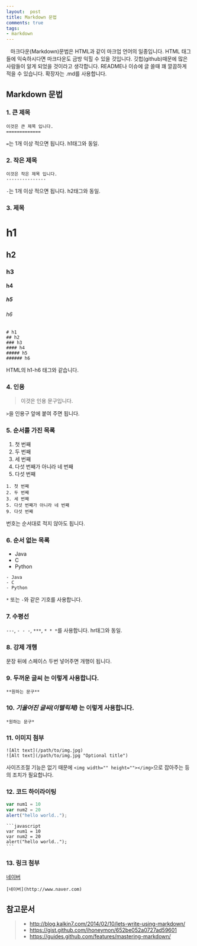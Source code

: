 ```yaml
---
layout:  post
title: Markdown 문법
comments: true
tags:
- markdown
---
```

&nbsp;&nbsp;&nbsp;마크다운(Markdown)문법은 HTML과 같이 마크업 언어의 일종입니다. HTML 태그들에 익숙하시다면 마크다운도 금방 익힐 수 있을 것입니다.
깃헙(github)때문에 많은 사람들이 알게 되었을 것이라고 생각합니다. README나 이슈에 글 쓸때 꽤 깔끔하게 적을 수 있습니다.
확장자는 .md를 사용합니다.


## **Markdown 문법**

### **1. 큰 제목**

<pre><code>이것은 큰 제목 입니다.
=============
</code></pre>
`=`는 1개 이상 적으면 됩니다. h1태그와 동일.

### **2. 작은 제목**

<pre><code>이것은 작은 제목 입니다.
---------------
</code></pre>
`-`는 1개 이상 적으면 됩니다. h2태그와 동일.

### **3. 제목**

# h1  

## h2  

### h3  

#### h4  

##### h5   

###### h6  


<pre><code># h1
## h2
### h3
#### h4
##### h5
###### h6
</code></pre>
HTML의 h1-h6 태그와 같습니다.

### **4. 인용**
> 이것은 인용 문구입니다.

`>`을 인용구 앞에 붙여 주면 됩니다.

### **5. 순서를 가진 목록**

1. 첫 번째
2. 두 번째
3. 세 번째
5. 다섯 번째가 아니라 네 번째
9. 다섯 번째

<pre><code>1. 첫 번째
2. 두 번째
3. 세 번째
5. 다섯 번째가 아니라 네 번째
9. 다섯 번째
</code></pre>
번호는 순서대로 적지 않아도 됩니다.

### **6. 순서 없는 목록**

- Java
- C
- Python

<pre><code>- Java
- C
- Python</code></pre>
`*` 또는 `-`와 같은 기호를 사용합니다.

### **7. 수평선**
`---`, `- - -`, `***`, `* * *`를 사용합니다.
hr태그와 동일.

### **8. 강제 개행**
문장 뒤에 스페이스 두번 넣어주면 개행이 됩니다.

### 9. **두꺼운 글씨** 는 이렇게 사용합니다.
<pre><code>**원하는 문구**</code></pre>

### 10. *기울어진 글씨(이텔릭체)* 는 이렇게 사용합니다.
<pre><code>*원하는 문구*</code></pre>

### **11. 이미지 첨부**
<pre><code>![Alt text](/path/to/img.jpg)
![Alt text](/path/to/img.jpg "Optional title")
</code></pre>
사이즈조절 기능은 없기 때문에 `<img width="" height=""></img>`으로 잡아주는 등의 조치가 필요합니다.

### **12. 코드 하이라이팅**
```javascript
var num1 = 10
var num2 = 20
alert("hello world..");
```

<pre><code>```javascript
var num1 = 10
var num2 = 20
alert("hello world..");
```
</code></pre>

### **13. 링크 첨부**
[네이버](http://www.naver.com)
<pre><code>[네이버](http://www.naver.com)</code></pre>

## **참고문서**
> * http://blog.kalkin7.com/2014/02/10/lets-write-using-markdown/
> * https://gist.github.com/ihoneymon/652be052a0727ad59601
> * https://guides.github.com/features/mastering-markdown/